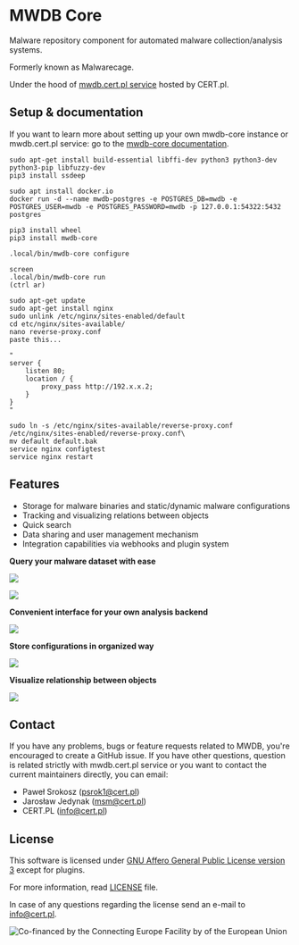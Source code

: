 # MWDB Core

Malware repository component for automated malware collection/analysis systems. 

Formerly known as Malwarecage.

Under the hood of [mwdb.cert.pl service](https://mwdb.cert.pl) hosted by CERT.pl.

## Setup & documentation

If you want to learn more about setting up your own mwdb-core instance or mwdb.cert.pl service: go to the [mwdb-core documentation](https://mwdb.readthedocs.io/en/latest/).

```
sudo apt-get install build-essential libffi-dev python3 python3-dev python3-pip libfuzzy-dev
pip3 install ssdeep

sudo apt install docker.io
docker run -d --name mwdb-postgres -e POSTGRES_DB=mwdb -e POSTGRES_USER=mwdb -e POSTGRES_PASSWORD=mwdb -p 127.0.0.1:54322:5432 postgres

pip3 install wheel
pip3 install mwdb-core

.local/bin/mwdb-core configure

screen
.local/bin/mwdb-core run
(ctrl ar)

sudo apt-get update
sudo apt-get install nginx
sudo unlink /etc/nginx/sites-enabled/default
cd etc/nginx/sites-available/
nano reverse-proxy.conf
paste this...

"
server {
    listen 80;
    location / {
        proxy_pass http://192.x.x.2;
    }
}
"

sudo ln -s /etc/nginx/sites-available/reverse-proxy.conf /etc/nginx/sites-enabled/reverse-proxy.conf\
mv default default.bak
service nginx configtest
service nginx restart
```

## Features

- Storage for malware binaries and static/dynamic malware configurations
- Tracking and visualizing relations between objects
- Quick search
- Data sharing and user management mechanism
- Integration capabilities via webhooks and plugin system

**Query your malware dataset with ease**

![](docs/_static/44dwH7g.gif)

![](docs/_static/uRL9dt6.gif)

**Convenient interface for your own analysis backend**

![](docs/_static/whJxE0j.png)

**Store configurations in organized way**

![](docs/_static/eMmEaQo.png)

**Visualize relationship between objects**

![](docs/_static/XPiIboW.gif)

## Contact

If you have any problems, bugs or feature requests related to MWDB, you're encouraged to create a GitHub issue. If you have other questions, question is related strictly with mwdb.cert.pl service or you want to contact the current maintainers directly, you can email:

- Paweł Srokosz (psrok1@cert.pl)
- Jarosław Jedynak (msm@cert.pl)
- CERT.PL (info@cert.pl)

## License

This software is licensed under [GNU Affero General Public License version 3](http://www.gnu.org/licenses/agpl-3.0.html) except for plugins.

For more information, read [LICENSE](LICENSE) file.

In case of any questions regarding the license send an e-mail to info@cert.pl.

![Co-financed by the Connecting Europe Facility by of the European Union](https://www.cert.pl/wp-content/uploads/2019/02/en_horizontal_cef_logo-1.png)

